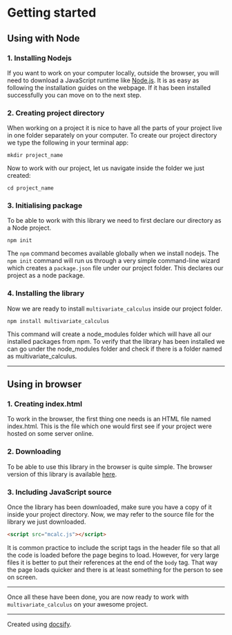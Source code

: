 Getting started
===============

## Using with Node

### 1. Installing Nodejs
If you want to work on your computer locally, outside the browser,
you will need to download a JavaScript runtime like [Node.js](nodejs.org).
It is as easy as following the installation guides on the webpage.
If it has been installed successfully you can move on to the next step.

### 2. Creating project directory
When working on a project it is nice to have all the parts of your project
live in one folder separately on your computer.
To create our project directory we type the following in your terminal app:

	mkdir project_name
Now to work with our project, let us navigate inside the folder we just created:

	cd project_name

### 3. Initialising package
To be able to work with this library we need to first declare our directory as
a Node project.

	npm init
The `npm` command becomes available globally when we install nodejs.
The `npm init` command will run us through a very simple command-line wizard
which creates a `package.json` file under our project folder. This declares our
project as a node package.

### 4. Installing the library
Now we are ready to install `multivariate_calculus` inside our project folder.

	npm install multivariate_calculus
This command will create a node_modules folder which will have all our installed
packages from npm. To verify that the library has been installed we can go under
the node_modules folder and check if there is a folder named as multivariate_calculus.

---------------------

## Using in browser

### 1. Creating index.html
To work in the browser, the first thing one needs is an HTML file named index.html.
This is the file which one would first see if your project were hosted on some
server online.

### 2. Downloading
To be able to use this library in the browser is quite simple. The browser
version of this library is available [here](https://github.com/terrible-coder/multivariate_calculus/releases).

### 3. Including JavaScript source
Once the library has been downloaded, make sure you have a copy of it inside your
project directory. Now, we may refer to the source file for the library we just downloaded.

```html
<script src="mcalc.js"></script>
```
It is common practice to include the script tags in the header file so that all
the code is loaded before the page begins to load. However, for very large files
it is better to put their references at the end of the `body` tag. That way the
page loads quicker and there is at least something for the person to see on screen.

---------------------
Once all these have been done, you are now ready to work with `multivariate_calculus`
on your awesome project.

---------------------


Created using [docsify](https://docsify.js.org/#).